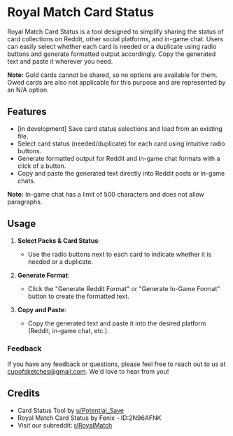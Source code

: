 # Royal Match Card Status

Royal Match Card Status is a tool designed to simplify sharing the status of card collections on Reddit, other social platforms, and in-game chat. Users can easily select whether each card is needed or a duplicate using radio buttons and generate formatted output accordingly. Copy the generated text and paste it wherever you need.

**Note:** Gold cards cannot be shared, so no options are available for them. Owed cards are also not applicable for this purpose and are represented by an N/A option.

## Features

- [in development] Save card status selections and load from an existing file.
- Select card status (needed/duplicate) for each card using intuitive radio buttons.
- Generate formatted output for Reddit and in-game chat formats with a click of a button.
- Copy and paste the generated text directly into Reddit posts or in-game chats.

**Note:** In-game chat has a limit of 500 characters and does not allow paragraphs.

## Usage

1. **Select Packs & Card Status**:
   - Use the radio buttons next to each card to indicate whether it is needed or a duplicate.

2. **Generate Format**:
   - Click the "Generate Reddit Format" or "Generate In-Game Format" button to create the formatted text.

3. **Copy and Paste**:
   - Copy the generated text and paste it into the desired platform (Reddit, in-game chat, etc.).

### Feedback

If you have any feedback or questions, please feel free to reach out to us at cupofsketches@gmail.com. We'd love to hear from you!

## Credits

- Card Status Tool by [u/Potential_Save](https://www.reddit.com/user/Potential_Save/)
- Royal Match Card Status by Fenix - ID:2N96AFNK
- Visit our subreddit: [r/RoyalMatch](https://www.reddit.com/r/RoyalMatch)
